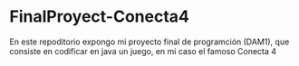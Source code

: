 # FinalProyect-Conecta4
En este repoditorio expongo mi proyecto final de programción (DAM1), que consiste en codificar en java un juego, en mi caso el famoso Conecta 4
